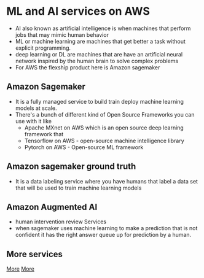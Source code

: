 # ML and AI services on AWS 

- AI also known as artificial intelligence is when machines that perform jobs that may mimic human behavior 
- ML or machine learning are machines that get better a task without explicit programming.
- deep learning or DL are machines that are have an artificial neural network inspired by the human brain to solve complex problems 
- For AWS the flexship product here is Amazon sagemaker 

## Amazon Sagemaker

- It is a fully managed service to build train deploy machine learning models at scale.
- There's a bunch of different kind of Open Source Frameworks you can use with it like 
	- Apache MXnet on AWS which is an open source deep learning framework that  
	- Tensorflow on AWS - open-source machine intelligence library
	- Pytorch on AWS - Open-source ML framework

## Amazon sagemaker ground truth 

- It is a data labeling service where you have humans that label a data set that will be used to train machine learning models 

## Amazon Augmented AI 

- human intervention review Services 
- when sagemaker uses machine learning to make a prediction that is not confident it has the right answer queue up for prediction by a human.


## More services

[More](serv1.png)
[More](serv2.png)